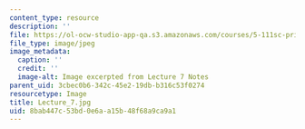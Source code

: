 ```yaml
---
content_type: resource
description: ''
file: https://ol-ocw-studio-app-qa.s3.amazonaws.com/courses/5-111sc-principles-of-chemical-science-fall-2014/8bab447c53bd0e6aa15b48f68a9ca9a1_Lecture_7.jpg
file_type: image/jpeg
image_metadata:
  caption: ''
  credit: ''
  image-alt: Image excerpted from Lecture 7 Notes
parent_uid: 3cbec0b6-342c-45e2-19db-b316c53f0274
resourcetype: Image
title: Lecture_7.jpg
uid: 8bab447c-53bd-0e6a-a15b-48f68a9ca9a1
---
```


